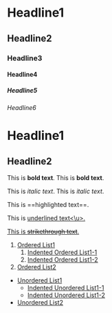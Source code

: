# Headline1
## Headline2
### Headline3
#### Headline4
##### Headline5
###### Headline6

Headline1
=
Headline2
--

This is **bold text**.
This is __bold text__.

This is *italic text*.
This is _italic text_.

This is ==highlighted text==.

This is <u>underlined text<\u>.

This is ~~strikethrough text~~.

1. Ordered List1
	1. Indented Ordered List1-1
	2. Indented Ordered List1-2
2. Ordered List2

- Unordered List1
	- Indented Unordered List1-1
	- Indented Unordered List1-2
- Unordered List2